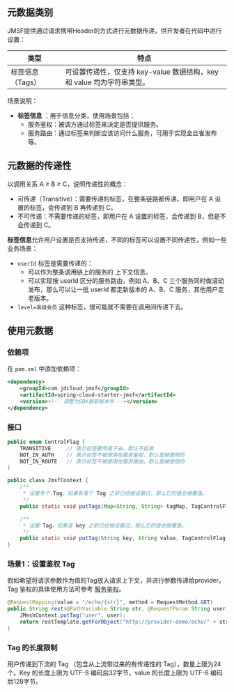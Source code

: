 ## 元数据类别
JMSF提供通过请求携带Header的方式进行元数据传递，供开发者在代码中进行设置：

| 类型             | 特点                                                         |
| ---------------- | ------------------------------------------------------------ |
| 标签信息（Tags） | 可设置传递性，仅支持 key-value 数据结构，key 和 value 均为字符串类型。 |

场景说明：
- **标签信息** ：用于信息分类，使用场景包括：
  - 服务鉴权：被调方通过标签来决定是否提供服务。
  - 服务路由：通过标签来判断应该访问什么服务，可用于实现金丝雀发布等。
  

## 元数据的传递性

以调用关系 A ≥ B ≥ C，说明传递性的概念：
- 可传递（Transitive）：需要传递的标签，在整条链路都传递，即用户在 A 设置的标签，会传递到 B 再传递到 C。
- 不可传递：不需要传递的标签，即用户在 A 设置的标签，会传递到 B，但是不会传递到 C。

**标签信息**允许用户设置是否支持传递，不同的标签可以设置不同传递性，例如一些业务场景： 

- `userId` 标签是需要传递的： 
  - 可以作为整条调用链上的服务的 上下文信息。 
  - 可以实现按 userId 区分的服务路由，例如 A、B、C 三个服务同时做滚动发布，那么可以让一批 userId 都走新版本的 A、B、C 服务，其他用户走老版本。 
- `level=高级会员` 这种标签，很可能就不需要在调用间传递下去。



## 使用元数据

### 依赖项
在 `pom.xml` 中添加依赖项：
```xml
<dependency>
    <groupId>com.jdcloud.jmsf</groupId>
    <artifactId>spring-cloud-starter-jmsf</artifactId>
    <version><!-- 调整为SDK最新版本号 --></version>
</dependency>
```

### 接口
```java
public enum ControlFlag {
    TRANSITIVE     // 表示标签要传递下去，默认不启用
    NOT_IN_AUTH    // 表示标签不被使用在服务鉴权，默认是被使用的
    NOT_IN_ROUTE   // 表示标签不被使用在服务路由，默认是被使用的
}

public class JmsfContext {
    /**
     * 设置多个 Tag。如果有某个 Tag 之前已经被设置过，那么它的值会被覆盖。
     */
    public static void putTags(Map<String, String> tagMap, TagControlFlag... flags) {}

    /**
     * 设置 Tag。如果该 key 之前已经被设置过，那么它的值会被覆盖。
     */
    public static void putTag(String key, String value, TagControlFlag... flags) {}
}
```

### 场景1：设置鉴权 Tag
假如希望将请求参数作为值的Tag放入请求上下文，并进行参数传递给provider。Tag 鉴权的具体使用方法可参考 [服务鉴权]()。

```java
@RequestMapping(value = "/echo/{str}", method = RequestMethod.GET)
public String rest(@PathVariable String str, @RequestParam String user) {
    JMeshContext.putTag("user", user); 
    return restTemplate.getForObject("http://provider-demo/echo/" + str, String.class);
}
```

### Tag 的长度限制
用户传递到下流的 Tag （包含从上流带过来的有传递性的 Tag），数量上限为24个。Key 的长度上限为 UTF-8 编码后32字节，value 的长度上限为 UTF-8 编码后128字节。
